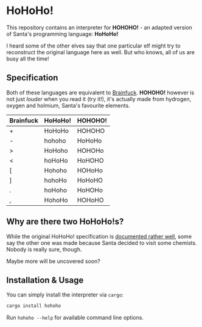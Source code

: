 # HoHoHo!

This repository contains an interpreter for **HOHOHO!** - an adapted version of
Santa's programming language: **HoHoHo!**

I heard some of the other elves say that one particular elf might try to
reconstruct the original language here as well. But who knows, all of us are
busy all the time!

## Specification

Both of these languages are equivalent to [Brainfuck](https://en.wikipedia.org/wiki/Brainfuck).
**HOHOHO!** however is not just *louder* when you read it (try it!), it's
actually made from hydrogen, oxygen and holmium, Santa's favourite elements.

| Brainfuck | HoHoHo! | HOHOHO! |
|-----------|---------|---------|
| +         | HoHoHo  | HOHOHO  |
| -         | hohoho  | HoHoHo  |
| >         | HoHoho  | HOHOHo  |
| <         | hoHoHo  | HoHOHO  |
| [         | Hohoho  | HOHoHo  |
| ]         | hohoHo  | HoHoHO  |
| .         | hoHoho  | HoHOHo  |
| ,         | HohoHo  | HOHoHO  |

## Why are there two HoHoHo!s?

While the original HoHoHo! specification is [documented rather well](https://arxiv.org/pdf/1712.06259.pdf),
some say the other one was made because Santa decided to visit some chemists.
Nobody is really sure, though.

Maybe more will be uncovered soon?

## Installation & Usage

You can simply install the interpreter via `cargo`:

```rust
cargo install hohoho
```

Run `hohoho --help` for available command line options.

